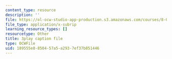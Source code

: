 ```yaml
---
content_type: resource
description: ''
file: https://ol-ocw-studio-app-production.s3.amazonaws.com/courses/8-01sc-classical-mechanics-fall-2016/189555e8850457a5a2937ef37b851446_5oLLnCGStUc.vtt
file_type: application/x-subrip
learning_resource_types: []
resourcetype: Other
title: 3play caption file
type: OCWFile
uid: 189555e8-8504-57a5-a293-7ef37b851446
---
```

